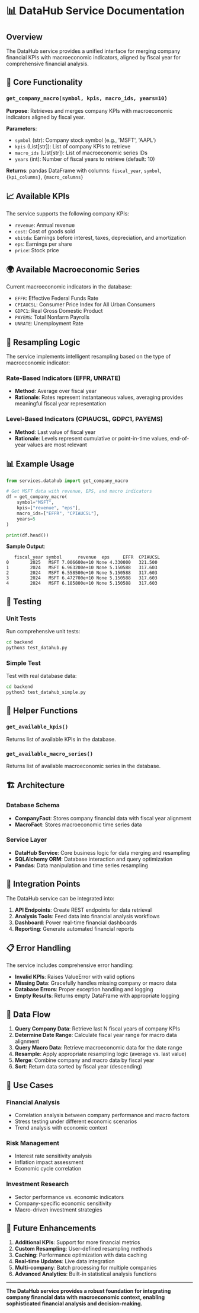 # 📊 DataHub Service Documentation

## Overview

The DataHub service provides a unified interface for merging company financial KPIs with macroeconomic indicators, aligned by fiscal year for comprehensive financial analysis.

## 🎯 Core Functionality

### `get_company_macro(symbol, kpis, macro_ids, years=10)`

**Purpose**: Retrieves and merges company KPIs with macroeconomic indicators aligned by fiscal year.

**Parameters**:
- `symbol` (str): Company stock symbol (e.g., 'MSFT', 'AAPL')
- `kpis` (List[str]): List of company KPIs to retrieve
- `macro_ids` (List[str]): List of macroeconomic series IDs
- `years` (int): Number of fiscal years to retrieve (default: 10)

**Returns**: pandas DataFrame with columns: `fiscal_year`, `symbol`, `{kpi_columns}`, `{macro_columns}`

## 📈 Available KPIs

The service supports the following company KPIs:
- `revenue`: Annual revenue
- `cost`: Cost of goods sold
- `ebitda`: Earnings before interest, taxes, depreciation, and amortization
- `eps`: Earnings per share
- `price`: Stock price

## 🌍 Available Macroeconomic Series

Current macroeconomic indicators in the database:
- `EFFR`: Effective Federal Funds Rate
- `CPIAUCSL`: Consumer Price Index for All Urban Consumers
- `GDPC1`: Real Gross Domestic Product
- `PAYEMS`: Total Nonfarm Payrolls
- `UNRATE`: Unemployment Rate

## 🔄 Resampling Logic

The service implements intelligent resampling based on the type of macroeconomic indicator:

### Rate-Based Indicators (EFFR, UNRATE)
- **Method**: Average over fiscal year
- **Rationale**: Rates represent instantaneous values, averaging provides meaningful fiscal year representation

### Level-Based Indicators (CPIAUCSL, GDPC1, PAYEMS)
- **Method**: Last value of fiscal year
- **Rationale**: Levels represent cumulative or point-in-time values, end-of-year values are most relevant

## 📊 Example Usage

```python
from services.datahub import get_company_macro

# Get MSFT data with revenue, EPS, and macro indicators
df = get_company_macro(
    symbol="MSFT",
    kpis=["revenue", "eps"],
    macro_ids=["EFFR", "CPIAUCSL"],
    years=5
)

print(df.head())
```

**Sample Output**:
```
   fiscal_year symbol      revenue  eps     EFFR  CPIAUCSL
0        2025   MSFT 7.006600e+10 None 4.330000   321.500
1        2024   MSFT 6.963200e+10 None 5.150588   317.603
2        2024   MSFT 6.558500e+10 None 5.150588   317.603
3        2024   MSFT 6.472700e+10 None 5.150588   317.603
4        2024   MSFT 6.185800e+10 None 5.150588   317.603
```

## 🧪 Testing

### Unit Tests
Run comprehensive unit tests:
```bash
cd backend
python3 test_datahub.py
```

### Simple Test
Test with real database data:
```bash
cd backend
python3 test_datahub_simple.py
```

## 🔧 Helper Functions

### `get_available_kpis()`
Returns list of available KPIs in the database.

### `get_available_macro_series()`
Returns list of available macroeconomic series in the database.

## 🏗️ Architecture

### Database Schema
- **CompanyFact**: Stores company financial data with fiscal year alignment
- **MacroFact**: Stores macroeconomic time series data

### Service Layer
- **DataHub Service**: Core business logic for data merging and resampling
- **SQLAlchemy ORM**: Database interaction and query optimization
- **Pandas**: Data manipulation and time series resampling

## 🚀 Integration Points

The DataHub service can be integrated into:

1. **API Endpoints**: Create REST endpoints for data retrieval
2. **Analysis Tools**: Feed data into financial analysis workflows
3. **Dashboard**: Power real-time financial dashboards
4. **Reporting**: Generate automated financial reports

## 📋 Error Handling

The service includes comprehensive error handling:

- **Invalid KPIs**: Raises ValueError with valid options
- **Missing Data**: Gracefully handles missing company or macro data
- **Database Errors**: Proper exception handling and logging
- **Empty Results**: Returns empty DataFrame with appropriate logging

## 🔄 Data Flow

1. **Query Company Data**: Retrieve last N fiscal years of company KPIs
2. **Determine Date Range**: Calculate fiscal year range for macro data alignment
3. **Query Macro Data**: Retrieve macroeconomic data for the date range
4. **Resample**: Apply appropriate resampling logic (average vs. last value)
5. **Merge**: Combine company and macro data by fiscal year
6. **Sort**: Return data sorted by fiscal year (descending)

## 🎯 Use Cases

### Financial Analysis
- Correlation analysis between company performance and macro factors
- Stress testing under different economic scenarios
- Trend analysis with economic context

### Risk Management
- Interest rate sensitivity analysis
- Inflation impact assessment
- Economic cycle correlation

### Investment Research
- Sector performance vs. economic indicators
- Company-specific economic sensitivity
- Macro-driven investment strategies

## 🔮 Future Enhancements

1. **Additional KPIs**: Support for more financial metrics
2. **Custom Resampling**: User-defined resampling methods
3. **Caching**: Performance optimization with data caching
4. **Real-time Updates**: Live data integration
5. **Multi-company**: Batch processing for multiple companies
6. **Advanced Analytics**: Built-in statistical analysis functions

---

**The DataHub service provides a robust foundation for integrating company financial data with macroeconomic context, enabling sophisticated financial analysis and decision-making.** 